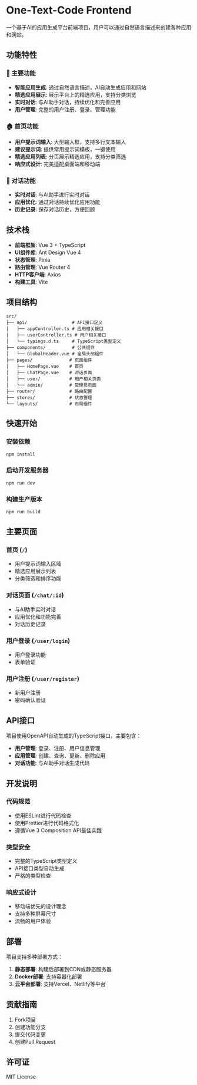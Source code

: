 # One-Text-Code Frontend

一个基于AI的应用生成平台前端项目，用户可以通过自然语言描述来创建各种应用和网站。

## 功能特性

### 🎯 主要功能

- **智能应用生成**: 通过自然语言描述，AI自动生成应用和网站
- **精选应用展示**: 展示平台上的精选应用，支持分类浏览
- **实时对话**: 与AI助手对话，持续优化和完善应用
- **用户管理**: 完整的用户注册、登录、管理功能

### 🏠 首页功能

- **用户提示词输入**: 大型输入框，支持多行文本输入
- **建议提示词**: 提供常用提示词模板，一键使用
- **精选应用列表**: 分页展示精选应用，支持分类筛选
- **响应式设计**: 完美适配桌面端和移动端

### 💬 对话功能

- **实时对话**: 与AI助手进行实时对话
- **应用优化**: 通过对话持续优化应用功能
- **历史记录**: 保存对话历史，方便回顾

## 技术栈

- **前端框架**: Vue 3 + TypeScript
- **UI组件库**: Ant Design Vue 4
- **状态管理**: Pinia
- **路由管理**: Vue Router 4
- **HTTP客户端**: Axios
- **构建工具**: Vite

## 项目结构

```
src/
├── api/                 # API接口定义
│   ├── appController.ts # 应用相关接口
│   ├── userController.ts # 用户相关接口
│   └── typings.d.ts     # TypeScript类型定义
├── components/          # 公共组件
│   └── GlobalHeader.vue # 全局头部组件
├── pages/              # 页面组件
│   ├── HomePage.vue    # 首页
│   ├── ChatPage.vue    # 对话页面
│   ├── user/           # 用户相关页面
│   └── admin/          # 管理员页面
├── router/             # 路由配置
├── stores/             # 状态管理
└── layouts/            # 布局组件
```

## 快速开始

### 安装依赖

```bash
npm install
```

### 启动开发服务器

```bash
npm run dev
```

### 构建生产版本

```bash
npm run build
```

## 主要页面

### 首页 (`/`)

- 用户提示词输入区域
- 精选应用展示列表
- 分类筛选和排序功能

### 对话页面 (`/chat/:id`)

- 与AI助手实时对话
- 应用优化和功能完善
- 对话历史记录

### 用户登录 (`/user/login`)

- 用户登录功能
- 表单验证

### 用户注册 (`/user/register`)

- 新用户注册
- 密码确认验证

## API接口

项目使用OpenAPI自动生成的TypeScript接口，主要包含：

- **用户管理**: 登录、注册、用户信息管理
- **应用管理**: 创建、查询、更新、删除应用
- **对话功能**: 与AI助手对话生成代码

## 开发说明

### 代码规范

- 使用ESLint进行代码检查
- 使用Prettier进行代码格式化
- 遵循Vue 3 Composition API最佳实践

### 类型安全

- 完整的TypeScript类型定义
- API接口类型自动生成
- 严格的类型检查

### 响应式设计

- 移动端优先的设计理念
- 支持多种屏幕尺寸
- 流畅的用户体验

## 部署

项目支持多种部署方式：

1. **静态部署**: 构建后部署到CDN或静态服务器
2. **Docker部署**: 支持容器化部署
3. **云平台部署**: 支持Vercel、Netlify等平台

## 贡献指南

1. Fork项目
2. 创建功能分支
3. 提交代码变更
4. 创建Pull Request

## 许可证

MIT License
